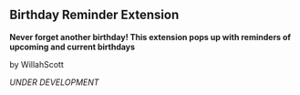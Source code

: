 ## Birthday Reminder Extension

**Never forget another birthday! This extension pops up with reminders of upcoming and current birthdays**

by WillahScott


_UNDER DEVELOPMENT_
